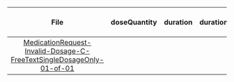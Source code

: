 | File | doseQuantity | duration | durationUnit | frequency | period | periodUnit | Day<br>of<br>Week | Time<br>Of<br>Day | when | bounds[x] |
| :---: | :---: | :---: | :---: | :---: | :---: | :---: | :---: | :---: | :---: | :---: |
| [MedicationRequest-Invalid-Dosage-C-FreeTextSingleDosageOnly-01-of-01](./MedicationRequest-Invalid-Dosage-C-FreeTextSingleDosageOnly-01-of-01.html) |  |  |  |  |  |  |  |  |  |  |
